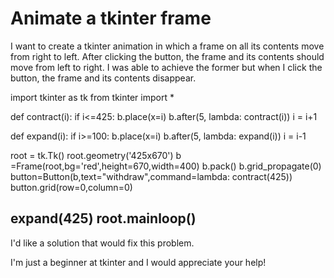 
# Animate a tkinter frame

I want to create a tkinter animation in which a frame on all its contents move from right to left. After clicking the button, the frame and its contents should  move from left to right. I was able to achieve the former  but when I click the button, the frame and its contents disappear.


import tkinter as tk
from tkinter import *

def contract(i):
    if i<=425:
        b.place(x=i)
        b.after(5, lambda: contract(i))
        i = i+1

def expand(i):
    if i>=100:
        b.place(x=i)
        b.after(5, lambda: expand(i)) 
        i = i-1
        
root = tk.Tk()
root.geometry('425x670')
b =Frame(root,bg='red',height=670,width=400)
b.pack()
b.grid_propagate(0)
button=Button(b,text="withdraw",command=lambda: contract(425))
button.grid(row=0,column=0)




expand(425) 
root.mainloop()
---------------------------------

I'd like a solution that would fix this problem.

I'm just a beginner at tkinter and I would appreciate your help!


        
